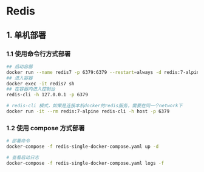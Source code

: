 # Redis

## 1. 单机部署

### 1.1 使用命令行方式部署

```bash
## 启动容器
docker run --name redis7 -p 6379:6379 --restart=always -d redis:7-alpine
## 进入容器
docker exec -it redis7 sh
## 在容器内进入控制台
redis-cli -h 127.0.0.1 -p 6379

# redis-cli 模式，如果是连接本机docker的redis服务，需要在同一个network下
docker run -it --rm redis:7-alpine redis-cli -h host -p 6379
```

### 1.2 使用 compose 方式部署

```bash
# 部署命令
docker-compose -f redis-single-docker-compose.yaml up -d

# 查看启动日志
docker-compose -f redis-single-docker-compose.yaml logs -f
```
